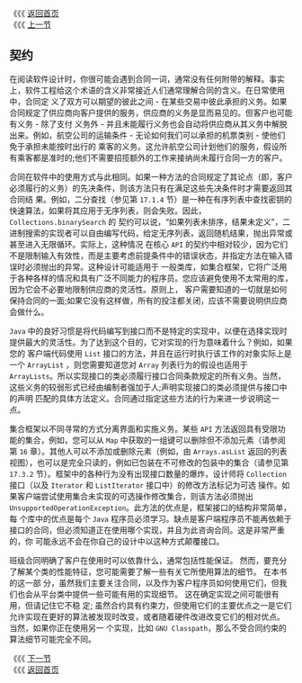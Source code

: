 《《《 [返回首页](../README.md)       <br/>
《《《 [上一节](03_Efficiency_and_the_O-Notation.md)

## 契约

在阅读软件设计时，你很可能会遇到合同一词，通常没有任何附带的解释。事实上，软件工程给这个术语的含义非常接近人们通常理解合同的含义。在日常使用中，合同定
义了双方可以期望的彼此之间 - 在某些交易中彼此承担的义务。如果合同规定了供应商向客户提供的服务，供应商的义务是显而易见的。但客户也可能有义务 - 除了支付
义务外 - 并且未能履行义务也会自动将供应商从其义务中解脱出来。例如，航空公司的运输条件 - 无论如何我们可以承担的机票类别 - 使他们免于承担未能按时出行的
乘客的义务。这允许航空公司计划他们的服务，假设所有乘客都是准时的;他们不需要招揽额外的工作来接纳尚未履行合同一方的客户。

合同在软件中的使用方式与此相同。如果一种方法的合同规定了其论点（即，客户必须履行的义务）的先决条件，则该方法只有在满足这些先决条件时才需要返回其合同结
果。例如，二分查找（参见第 `17.1.4` 节）是一种在有序列表中查找密钥的快速算法，如果将其应用于无序列表，则会失败。因此，`Collections.binarySearch` 的
契约可以说，“如果列表未排序，结果未定义”，二进制搜索的实现者可以自由编写代码，给定无序列表，返回随机结果，抛出异常或甚至进入无限循环。实际上，这种情况
在核心 `API` 的契约中相对较少，因为它们不是限制输入有效性，而是主要考虑前提条件中的错误状态，并指定方法在输入错误时必须抛出的异常。这种设计可能适用于
一般类库，如集合框架，它将广泛用于各种各样的情况和具有广泛不同能力的程序员。您应该避免使用不太常用的库，因为它会不必要地限制供应商的灵活性。原则上，
客户需要知道的一切就是如何保持合同的一面;如果它没有这样做，所有的投注都关闭，应该不需要说明供应商会做什么。

`Java` 中的良好习惯是将代码编写到接口而不是特定的实现中，以便在选择实现时提供最大的灵活性。为了达到这个目的，它对实现的行为意味着什么？例如，如果您的
客户端代码使用 `List` 接口的方法，并且在运行时执行该工作的对象实际上是一个 `ArrayList` ，则您需要知道您对 `Array` 列表行为的假设也适用于 
`ArrayLists`。所以实现接口的类必须履行接口合同条款规定的所有义务。当然，这些义务的较弱形式已经由编制者强加于人;声明实现接口的类必须提供与接口中的声明
匹配的具体方法定义。合同通过指定这些方法的行为来进一步说明这一点。

集合框架以不同寻常的方式分离界面和实施义务。某些 `API` 方法返回具有受限功能的集合，例如，您可以从 `Map` 中获取的一组键可以删除但不添加元素（请参阅第
`16` 章）。其他人可以不添加或删除元素（例如，由 `Arrays.asList` 返回的列表视图），也可以是完全只读的，例如已包装在不可修改的包装中的集合（请参见第
`17.3.2` 节）。框架中的各种行为没有出现接口数量的爆炸，设计师将 `Collection` 接口（以及 `Iterator` 和 `ListIterator` 接口中）的修改方法标记为可选
操作。如果客户端尝试使用集合未实现的可选操作修改集合，则该方法必须抛出 `UnsupportedOperationException`。此方法的优点是，框架接口的结构非常简单，每
个库中的优点是每个 `Java` 程序员必须学习。缺点是客户端程序员不能再依赖于接口的合同，但必须知道正在使用哪个实现，并且为此咨询合同。这是非常严重的，你
可能永远不会在你自己的设计中以这种方式颠覆接口。

班级合同明确了客户在使用时可以依靠什么，通常包括性能保证。 然而，要充分了解某个类的性能特征，您可能需要了解一些有关它所使用算法的细节。 在本书的这一部
分，虽然我们主要关注合同，以及作为客户程序员如何使用它们，但我们也会从平台类中提供一些可能有用的实现细节。 这在确定实现之间可能很有用，但请记住它不稳
定; 虽然合约具有约束力，但使用它们的主要优点之一是它们允许实现在更好的算法被发现时改变，或者随着硬件改进改变它们的相对优点。 当然，如果你正在使用另一
个实现，比如 `GNU Classpath`，那么不受合同约束的算法细节可能完全不同。

《《《 [下一节](05_Collections_and_Thread_Safety.md)      <br/>
《《《 [返回首页](../README.md)